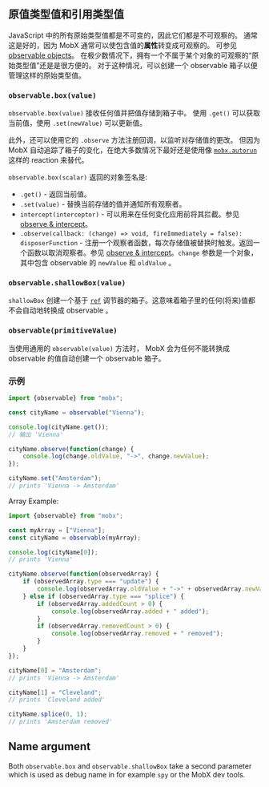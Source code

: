 ## 原值类型值和引用类型值

JavaScript 中的所有原始类型值都是不可变的，因此它们都是不可观察的。
通常这是好的，因为 MobX 通常可以使包含值的**属性**转变成可观察的。
可参见 [observable objects](object.md)。
在极少数情况下，拥有一个不属于某个对象的可观察的“原始类型值”还是是很方便的。
对于这种情况，可以创建一个 observable 箱子以便管理这样的原始类型值。

### `observable.box(value)`

`observable.box(value)` 接收任何值并把值存储到箱子中。
使用 `.get()` 可以获取当前值，使用 `.set(newValue)` 可以更新值。

此外，还可以使用它的 `.observe` 方法注册回调，以监听对存储值的更改。
但因为 MobX 自动追踪了箱子的变化，在绝大多数情况下最好还是使用像 [`mobx.autorun`](autorun.md) 这样的 reaction 来替代。

`observable.box(scalar)` 返回的对象签名是:
* `.get()` - 返回当前值。
* `.set(value)` - 替换当前存储的值并通知所有观察者。
* `intercept(interceptor)` - 可以用来在任何变化应用前将其拦截。参见 [observe & intercept](observe.md)。
* `.observe(callback: (change) => void, fireImmediately = false): disposerFunction` - 注册一个观察者函数，每次存储值被替换时触发。返回一个函数以取消观察者。参见 [observe & intercept](observe.md)。`change` 参数是一个对象，其中包含 observable 的 `newValue` 和 `oldValue` 。

### `observable.shallowBox(value)`

`shallowBox` 创建一个基于 [`ref`](modifiers.md) 调节器的箱子。这意味着箱子里的任何(将来)值都不会自动地转换成 observable 。


### `observable(primitiveValue)`

当使用通用的 `observable(value)` 方法时， MobX 会为任何不能转换成 observable 的值自动创建一个 observable 箱子。

### 示例

```javascript
import {observable} from "mobx";

const cityName = observable("Vienna");

console.log(cityName.get());
// 输出 'Vienna'

cityName.observe(function(change) {
	console.log(change.oldValue, "->", change.newValue);
});

cityName.set("Amsterdam");
// prints 'Vienna -> Amsterdam'
```

Array Example:

```javascript
import {observable} from "mobx";

const myArray = ["Vienna"];
const cityName = observable(myArray);

console.log(cityName[0]);
// prints 'Vienna'

cityName.observe(function(observedArray) {
	if (observedArray.type === "update") {
		console.log(observedArray.oldValue + "->" + observedArray.newValue);
	} else if (observedArray.type === "splice") {
		if (observedArray.addedCount > 0) {
			console.log(observedArray.added + " added");
		}
		if (observedArray.removedCount > 0) {
			console.log(observedArray.removed + " removed");
		}
	}
});

cityName[0] = "Amsterdam";
// prints 'Vienna -> Amsterdam'

cityName[1] = "Cleveland";
// prints 'Cleveland added'

cityName.splice(0, 1);
// prints 'Amsterdam removed'
```

## Name argument

Both `observable.box` and `observable.shallowBox` take a second parameter which is used as debug name in for example `spy` or the MobX dev tools.
